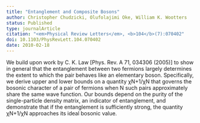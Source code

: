 ```yaml
---
title: "Entanglement and Composite Bosons"
author: Christopher Chudzicki, Olufolajimi Oke, William K. Wootters
status: Published
type: journalArticle
citation: "<em>Physical Review Letters</em>, <b>104</b>(7):070402"
doi: 10.1103/PhysRevLett.104.070402
date: 2010-02-18
---
```



We build upon work by C. K. Law [Phys. Rev. A 71, 034306 (2005)] to show in general that the entanglement between two fermions largely determines the extent to which the pair behaves like an elementary boson. Specifically, we derive upper and lower bounds on a quantity χN+1/χN that governs the bosonic character of a pair of fermions when N such pairs approximately share the same wave function. Our bounds depend on the purity of the single-particle density matrix, an indicator of entanglement, and demonstrate that if the entanglement is sufficiently strong, the quantity χN+1/χN approaches its ideal bosonic value.
